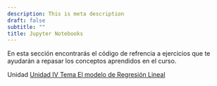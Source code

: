 ```yaml
---
description: This is meta description
draft: false
subtitle: ""
title: Jupyter Notebooks
---
```


En esta sección encontrarás el código de refrencia a ejercicios que te ayudarán a repasar los conceptos aprendidos en el curso. 

Unidad 
[Unidad IV Tema El modelo de Regresión Lineal](http://www.sthda.com/english/articles/40-regression-analysis/165-linear-regression-essentials-in-r/)